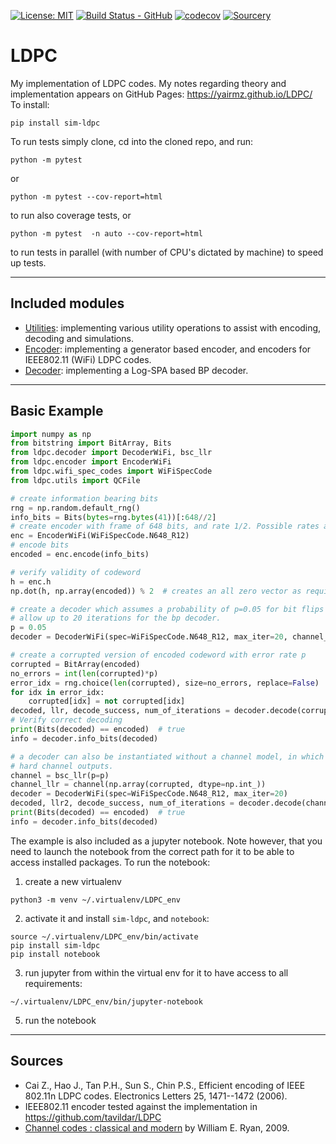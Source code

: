 [![License: MIT](https://img.shields.io/badge/License-MIT-yellow.svg)](https://opensource.org/licenses/MIT)
[![Build Status - GitHub](https://github.com/YairMZ/LDPC/actions/workflows/python-app.yml/badge.svg)](https://github.com/YairMZ/LDPC/actions/workflows/python-app.yml/badge.svg)
[![codecov](https://codecov.io/gh/YairMZ/LDPC/branch/main/graph/badge.svg?token=2RR3afDfeD)](https://codecov.io/gh/YairMZ/LDPC)
[![Sourcery](https://img.shields.io/badge/Sourcery-enabled-brightgreen)](https://sourcery.ai)
# LDPC
My implementation of LDPC codes.
My notes regarding theory and implementation appears on GitHub Pages: https://yairmz.github.io/LDPC/  
To install:
```shell
pip install sim-ldpc
```
To run tests simply clone, cd into the cloned repo, and run:
```shell
python -m pytest
```
or
```shell
python -m pytest --cov-report=html
```
to run also coverage tests, or
```shell
python -m pytest  -n auto --cov-report=html
```
to run tests in parallel (with number of CPU's dictated by machine) to speed up tests.

-----
## Included modules
 - [Utilities](ldpc/utils/README.md): implementing various utility operations to assist with encoding, decoding and 
simulations.
 - [Encoder](ldpc/encoder/README.md): implementing a generator based encoder, and encoders for IEEE802.11 (WiFi) LDPC codes.
 - [Decoder](ldpc/decoder/README.md): implementing a Log-SPA based BP decoder.

-----

## Basic Example
```python
import numpy as np
from bitstring import BitArray, Bits
from ldpc.decoder import DecoderWiFi, bsc_llr
from ldpc.encoder import EncoderWiFi
from ldpc.wifi_spec_codes import WiFiSpecCode
from ldpc.utils import QCFile

# create information bearing bits
rng = np.random.default_rng()
info_bits = Bits(bytes=rng.bytes(41))[:648//2]
# create encoder with frame of 648 bits, and rate 1/2. Possible rates and frame sizes are per the ieee802.11n spec.
enc = EncoderWiFi(WiFiSpecCode.N648_R12)
# encode bits
encoded = enc.encode(info_bits)

# verify validity of codeword
h = enc.h
np.dot(h, np.array(encoded)) % 2  # creates an all zero vector as required.

# create a decoder which assumes a probability of p=0.05 for bit flips by the channel
# allow up to 20 iterations for the bp decoder.
p = 0.05
decoder = DecoderWiFi(spec=WiFiSpecCode.N648_R12, max_iter=20, channel_model=bsc_llr(p=p))

# create a corrupted version of encoded codeword with error rate p
corrupted = BitArray(encoded)
no_errors = int(len(corrupted)*p)
error_idx = rng.choice(len(corrupted), size=no_errors, replace=False)
for idx in error_idx:
    corrupted[idx] = not corrupted[idx]
decoded, llr, decode_success, num_of_iterations = decoder.decode(corrupted)
# Verify correct decoding
print(Bits(decoded) == encoded)  # true
info = decoder.info_bits(decoded)

# a decoder can also be instantiated without a channel model, in which case llr is expected to be sent for decoding instead of
# hard channel outputs.
channel = bsc_llr(p=p)
channel_llr = channel(np.array(corrupted, dtype=np.int_))
decoder = DecoderWiFi(spec=WiFiSpecCode.N648_R12, max_iter=20)
decoded, llr2, decode_success, num_of_iterations = decoder.decode(channel_llr)
print(Bits(decoded) == encoded)  # true
info = decoder.info_bits(decoded)
```
The example is also included as a jupyter notebook. Note however, that you need to launch the notebook from the correct 
path for it to be able to access installed packages. To run the notebook:
1. create a new virtualenv
```shell
python3 -m venv ~/.virtualenv/LDPC_env
```
2. activate it and install `sim-ldpc`, and `notebook`:
```shell
source ~/.virtualenv/LDPC_env/bin/activate
pip install sim-ldpc
pip install notebook
```
3. run jupyter from within the virtual env for it to have access to all requirements:
```shell
~/.virtualenv/LDPC_env/bin/jupyter-notebook
```
5. run the notebook
__________
## Sources
 - Cai Z., Hao J., Tan P.H., Sun S., Chin P.S., Efficient encoding of IEEE 802.11n LDPC codes. Electronics Letters 25, 
1471--1472 (2006).
 - IEEE802.11 encoder tested against the implementation in https://github.com/tavildar/LDPC
 - [Channel codes : classical and modern](https://www.cambridge.org/il/academic/subjects/engineering/communications-and-signal-processing/channel-codes-classical-and-modern)
by William E. Ryan, 2009.
  


